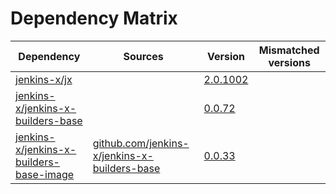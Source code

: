 # Dependency Matrix

Dependency | Sources | Version | Mismatched versions
---------- | ------- | ------- | -------------------
[jenkins-x/jx](https://github.com/jenkins-x/jx) |  | [2.0.1002](https://github.com/jenkins-x/jx/releases/tag/v2.0.1002) | 
[jenkins-x/jenkins-x-builders-base](https://github.com/jenkins-x/jenkins-x-builders-base) |  | [0.0.72](https://github.com/jenkins-x/jenkins-x-builders-base/releases/tag/v0.0.72) | 
[jenkins-x/jenkins-x-builders-base-image](https://github.com/jenkins-x/jenkins-x-builders-base-image) | [github.com/jenkins-x/jenkins-x-builders-base](https://github.com/jenkins-x/jenkins-x-builders-base.git) | [0.0.33]() | 
